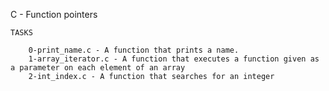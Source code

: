 C - Function pointers

	TASKS

		0-print_name.c - A function that prints a name.
		1-array_iterator.c - A function that executes a function given as a parameter on each element of an array
		2-int_index.c - A function that searches for an integer
